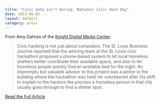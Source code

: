 ```yaml
---
title: "Civic data isn't boring: National Civic Hack Day"
date: 2013-06-05
layout: default
category: press
---
```

From Amy Gahran of the [Knight Digital Media Center](http://www.knightdigitalmediacenter.org/):

> Civic hacking is not just about computers. The St. Louis Business Journal
> reported that the winning team at the St. Louis civic hackathon proposed a
> phone-based system to let local homeless shelters better coordinate their
> available space, and also to let homeless people quickly find an available
> bed for the night. An impromptu but valuable advisor to this project was a
> janitor in the building where the hackathon was held: he volunteered after
> his shift to explain to the hackers the process a homeless person in that
> city usually goes through to find a shelter spot.

[Read the Full Article](http://www.knightdigitalmediacenter.org/blogs/agahran/2013/06/civic-data-isnt-boring-national-civic-hack-day)
